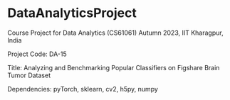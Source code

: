 # DataAnalyticsProject
Course Project for Data Analytics (CS61061) Autumn 2023, IIT Kharagpur, India

Project Code: DA-15

Title: Analyzing and Benchmarking Popular Classifiers on Figshare Brain Tumor Dataset

Dependencies: pyTorch, sklearn, cv2, h5py, numpy
